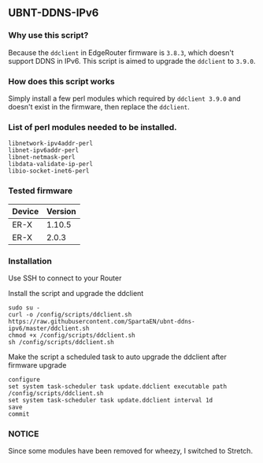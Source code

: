 ## UBNT-DDNS-IPv6

### Why use this script?

Because the ```ddclient``` in EdgeRouter firmware is ```3.8.3```, which doesn't support DDNS in IPv6. This script is aimed to upgrade the ```ddclient``` to ```3.9.0```.

### How does this script works

Simply install a few perl modules which required by ```ddclient 3.9.0``` and doesn't exist in the firmware, then replace the ```ddclient```.

### List of perl modules needed to be installed.

```
libnetwork-ipv4addr-perl
libnet-ipv6addr-perl
libnet-netmask-perl
libdata-validate-ip-perl
libio-socket-inet6-perl
```

### Tested firmware

| Device | Version |
|--------|---------|
| ER-X   | 1.10.5  |
| ER-X   | 2.0.3   |

### Installation

Use SSH to connect to your Router

Install the script and upgrade the ddclient

```shell
sudo su -
curl -o /config/scripts/ddclient.sh https://raw.githubusercontent.com/SpartaEN/ubnt-ddns-ipv6/master/ddclient.sh
chmod +x /config/scripts/ddclient.sh
sh /config/scripts/ddclient.sh
```
Make the script a scheduled task to auto upgrade the ddclient after firmware upgrade

```shell
configure
set system task-scheduler task update.ddclient executable path /config/scripts/ddclient.sh
set system task-scheduler task update.ddclient interval 1d
save
commit
```

### NOTICE
Since some modules have been removed for wheezy, I switched to Stretch.